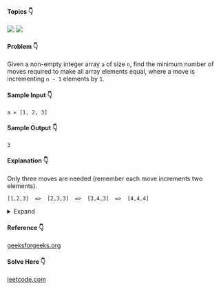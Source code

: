 #### Topics :point_down:
![](https://img.shields.io/badge/-array-wheat) 
![](https://img.shields.io/badge/-math-wheat)

#### Problem :point_down:
Given a non-empty integer array `a` of size `n`, find the minimum number of moves required to make all array elements equal, where a move is incrementing `n - 1` elements by `1`.
#### Sample Input :point_down:
```
a = [1, 2, 3]
```
#### Sample Output :point_down:
```
3
```
#### Explanation :point_down:
Only three moves are needed (remember each move increments two elements).
```
[1,2,3]  =>  [2,3,3]  =>  [3,4,3]  =>  [4,4,4]
```
<details>
<summary>Expand</summary>

#### Python :point_down:
```py
def solve(a):
    return sum(a) - (len(a) * min(a))
```  
#### Time Complexity :point_down:
```
O(n)
```
#### Space Complexity :point_down:
```
O(1)
```
</details>

#### Reference :point_down:
[geeksforgeeks.org](https://www.geeksforgeeks.org/minimum-number-increment-operations-make-array-elements-equal/)
#### Solve Here :point_down:
[leetcode.com](https://leetcode.com/problems/minimum-moves-to-equal-array-elements/)
